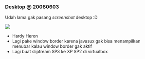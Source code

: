 ### Desktop @ 20080603

Udah lama gak pasang _screenshot_ desktop :D

[![](http://kriwil.com/images/11t.png)](http://kriwil.com/images/11.png)

* Hardy Heron
* Lagi pake window border karena javasux gak bisa menampilkan menubar kalau window border gak aktif
* Lagi buat sliptream SP3 ke XP SP2 di virtualbox

<!-- METADATA: {"time": "2008-06-03 04:51:04", "title": "Desktop @ 20080603"} -->
